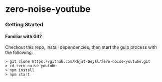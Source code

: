 # zero-noise-youtube

### Getting Started

#### Familiar with Git?
Checkout this repo, install dependencies, then start the gulp process with the following:

```
> git clone https://github.com/Rajat-Goyal/zero-noise-youtube.git 
> cd zero-noise-youtube
> npm install
> npm start
```

